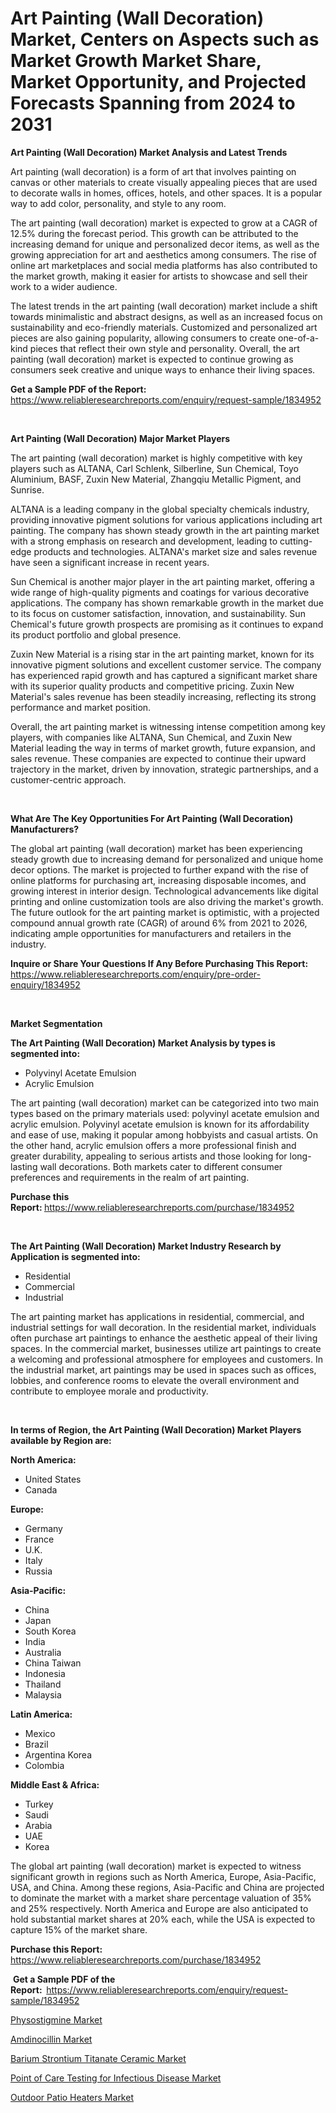 <p><h1>Art Painting (Wall Decoration) Market, Centers on Aspects such as Market Growth Market Share, Market Opportunity, and Projected Forecasts Spanning from 2024 to 2031</h1></p><p><strong>Art Painting (Wall Decoration) Market Analysis and Latest Trends</strong></p>
<p><p>Art painting (wall decoration) is a form of art that involves painting on canvas or other materials to create visually appealing pieces that are used to decorate walls in homes, offices, hotels, and other spaces. It is a popular way to add color, personality, and style to any room.</p><p>The art painting (wall decoration) market is expected to grow at a CAGR of 12.5% during the forecast period. This growth can be attributed to the increasing demand for unique and personalized decor items, as well as the growing appreciation for art and aesthetics among consumers. The rise of online art marketplaces and social media platforms has also contributed to the market growth, making it easier for artists to showcase and sell their work to a wider audience.</p><p>The latest trends in the art painting (wall decoration) market include a shift towards minimalistic and abstract designs, as well as an increased focus on sustainability and eco-friendly materials. Customized and personalized art pieces are also gaining popularity, allowing consumers to create one-of-a-kind pieces that reflect their own style and personality. Overall, the art painting (wall decoration) market is expected to continue growing as consumers seek creative and unique ways to enhance their living spaces.</p></p>
<p><strong>Get a Sample PDF of the Report:&nbsp;</strong> <a href="https://www.reliableresearchreports.com/enquiry/request-sample/1834952">https://www.reliableresearchreports.com/enquiry/request-sample/1834952</a></p>
<p>&nbsp;</p>
<p><strong>Art Painting (Wall Decoration) Major Market Players</strong></p>
<p><p>The art painting (wall decoration) market is highly competitive with key players such as ALTANA, Carl Schlenk, Silberline, Sun Chemical, Toyo Aluminium, BASF, Zuxin New Material, Zhangqiu Metallic Pigment, and Sunrise. </p><p>ALTANA is a leading company in the global specialty chemicals industry, providing innovative pigment solutions for various applications including art painting. The company has shown steady growth in the art painting market with a strong emphasis on research and development, leading to cutting-edge products and technologies. ALTANA's market size and sales revenue have seen a significant increase in recent years.</p><p>Sun Chemical is another major player in the art painting market, offering a wide range of high-quality pigments and coatings for various decorative applications. The company has shown remarkable growth in the market due to its focus on customer satisfaction, innovation, and sustainability. Sun Chemical's future growth prospects are promising as it continues to expand its product portfolio and global presence.</p><p>Zuxin New Material is a rising star in the art painting market, known for its innovative pigment solutions and excellent customer service. The company has experienced rapid growth and has captured a significant market share with its superior quality products and competitive pricing. Zuxin New Material's sales revenue has been steadily increasing, reflecting its strong performance and market position.</p><p>Overall, the art painting market is witnessing intense competition among key players, with companies like ALTANA, Sun Chemical, and Zuxin New Material leading the way in terms of market growth, future expansion, and sales revenue. These companies are expected to continue their upward trajectory in the market, driven by innovation, strategic partnerships, and a customer-centric approach.</p></p>
<p>&nbsp;</p>
<p><strong>What Are The Key Opportunities For Art Painting (Wall Decoration) Manufacturers?</strong></p>
<p><p>The global art painting (wall decoration) market has been experiencing steady growth due to increasing demand for personalized and unique home decor options. The market is projected to further expand with the rise of online platforms for purchasing art, increasing disposable incomes, and growing interest in interior design. Technological advancements like digital printing and online customization tools are also driving the market's growth. The future outlook for the art painting market is optimistic, with a projected compound annual growth rate (CAGR) of around 6% from 2021 to 2026, indicating ample opportunities for manufacturers and retailers in the industry.</p></p>
<p><strong>Inquire or Share Your Questions If Any Before Purchasing This Report:</strong> <a href="https://www.reliableresearchreports.com/enquiry/pre-order-enquiry/1834952">https://www.reliableresearchreports.com/enquiry/pre-order-enquiry/1834952</a></p>
<p>&nbsp;</p>
<p><strong>Market Segmentation</strong></p>
<p><strong>The Art Painting (Wall Decoration) Market Analysis by types is segmented into:</strong></p>
<p><ul><li>Polyvinyl Acetate Emulsion</li><li>Acrylic Emulsion</li></ul></p>
<p><p>The art painting (wall decoration) market can be categorized into two main types based on the primary materials used: polyvinyl acetate emulsion and acrylic emulsion. Polyvinyl acetate emulsion is known for its affordability and ease of use, making it popular among hobbyists and casual artists. On the other hand, acrylic emulsion offers a more professional finish and greater durability, appealing to serious artists and those looking for long-lasting wall decorations. Both markets cater to different consumer preferences and requirements in the realm of art painting.</p></p>
<p><strong>Purchase this Report:&nbsp;</strong><a href="https://www.reliableresearchreports.com/purchase/1834952">https://www.reliableresearchreports.com/purchase/1834952</a></p>
<p>&nbsp;</p>
<p><strong>The Art Painting (Wall Decoration) Market Industry Research by Application is segmented into:</strong></p>
<p><ul><li>Residential</li><li>Commercial</li><li>Industrial</li></ul></p>
<p><p>The art painting market has applications in residential, commercial, and industrial settings for wall decoration. In the residential market, individuals often purchase art paintings to enhance the aesthetic appeal of their living spaces. In the commercial market, businesses utilize art paintings to create a welcoming and professional atmosphere for employees and customers. In the industrial market, art paintings may be used in spaces such as offices, lobbies, and conference rooms to elevate the overall environment and contribute to employee morale and productivity.</p></p>
<p>&nbsp;</p>
<p><strong>In terms of Region, the Art Painting (Wall Decoration) Market Players available by Region are:</strong></p>
<p>
    <p> <strong> North America: </strong>
        <ul>
            <li>United States</li>
            <li>Canada</li>
        </ul>
        </p> 
    <p> <strong> Europe: </strong>
        <ul>
            <li>Germany</li>
            <li>France</li>
            <li>U.K.</li>
            <li>Italy</li>
            <li>Russia</li>
        </ul>
        </p> 
    <p> <strong> Asia-Pacific: </strong>
        <ul>
            <li>China</li>
            <li>Japan</li>
            <li>South Korea</li>
            <li>India</li>
            <li>Australia</li>
            <li>China Taiwan</li>
            <li>Indonesia</li>
            <li>Thailand</li>
            <li>Malaysia</li>
        </ul>
        </p> 
    <p> <strong> Latin America: </strong>
        <ul>
            <li>Mexico</li>
            <li>Brazil</li>
            <li>Argentina Korea</li>
            <li>Colombia</li>
        </ul>
        </p> 
    <p> <strong> Middle East & Africa: </strong>
        <ul>
            <li>Turkey</li>
            <li>Saudi</li>
            <li>Arabia</li>
            <li>UAE</li>
            <li>Korea</li>
        </ul>
    </p>
    </p>
<p><p>The global art painting (wall decoration) market is expected to witness significant growth in regions such as North America, Europe, Asia-Pacific, USA, and China. Among these regions, Asia-Pacific and China are projected to dominate the market with a market share percentage valuation of 35% and 25% respectively. North America and Europe are also anticipated to hold substantial market shares at 20% each, while the USA is expected to capture 15% of the market share.</p></p>
<p><strong>Purchase this Report: </strong><a href="https://www.reliableresearchreports.com/purchase/1834952">https://www.reliableresearchreports.com/purchase/1834952</a></p>
<p>&nbsp;<strong>Get a Sample PDF of the Report:&nbsp;&nbsp;</strong><a href="https://www.reliableresearchreports.com/enquiry/request-sample/1834952">https://www.reliableresearchreports.com/enquiry/request-sample/1834952</a></p>
<p><strong></strong></p>
<p><p><a href="https://medium.com/@jamesvasquez75/physostigmine-market-furnishes-information-on-market-share-market-trends-and-market-growth-b6cab06082cc">Physostigmine Market</a></p><p><a href="https://medium.com/@jamesvasquez75/decoding-amdinocillin-market-metrics-market-share-trends-and-growth-patterns-a9d4dd930459">Amdinocillin Market</a></p><p><a href="https://github.com/rahu1506/Market-Research-Report-List-3/blob/main/barium-strontium-titanate-ceramic-market.md">Barium Strontium Titanate Ceramic Market</a></p><p><a href="https://github.com/juniordelafrance/Market-Research-Report-List-2/blob/main/point-of-care-testing-for-infectious-disease-market.md">Point of Care Testing for Infectious Disease Market</a></p><p><a href="https://issuu.com/reportprime-2/docs/outdoor-patio-heaters-market-size-2030.pptx">Outdoor Patio Heaters Market</a></p></p>